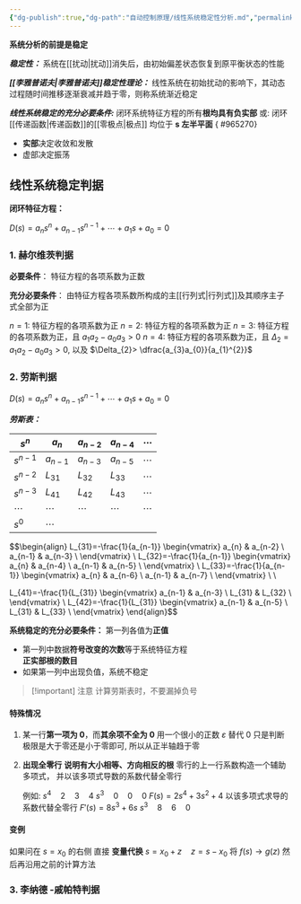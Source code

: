 ```yaml
---
{"dg-publish":true,"dg-path":"自动控制原理/线性系统稳定性分析.md","permalink":"/自动控制原理/线性系统稳定性分析/","dgPassFrontmatter":true,"noteIcon":"","created":"2024-04-16T13:01:27.454+08:00","updated":"2024-06-23T10:44:40.226+08:00"}
---
```


**系统分析的前提是稳定**

***稳定性：***
系统在[[扰动\|扰动]]消失后，由初始偏差状态恢复到原平衡状态的性能

***[[李雅普诺夫\|李雅普诺夫]]稳定性理论：***
线性系统在初始扰动的影响下，其动态过程随时间推移逐渐衰减并趋于零，则称系统渐近稳定

***线性系统稳定的充分必要条件:***
闭环系统特征方程的所有**根均具有负实部**
或:  闭环[[传递函数\|传递函数]]的[[零极点\|极点]] 均位于 **s 左半平面**
{ #965270}


- **实部**决定收敛和发散
- 虚部决定振荡

## 线性系统稳定判据
**闭环特征方程：**

$D(s)=a_{n}s^{n}+a_{n-1}s^{n-1}+\cdots+a_{1}s+a_{0}=0$

### 1. 赫尔维茨判据
**必要条件**：
特征方程的各项系数为正数

**充分必要条件**：
由特征方程各项系数所构成的主[[行列式\|行列式]]及其顺序主子式全部为正

$n=1:$ 特征方程的各项系数为正
$n=2:$ 特征方程的各项系数为正
$n=3:$ 特征方程的各项系数为正，且 $a_{1}a_{2}-a_{0}a_{3}>0$
$n=4:$ 特征方程的各项系数为正，且 $\Delta_{2}=a_{1}a_{2}-a_{0}a_{3}>0$, 以及 $\Delta_{2}> \dfrac{a_{3}a_{0}}{a_{1}^{2}}$
### 2. 劳斯判据

$D(s)=a_{n}s^{n}+a_{n-1}s^{n-1}+\cdots+a_{1}s+a_{0}=0$

***劳斯表：***

| $s^{n}$   | $a_{n}$      | $a_{n-2}$    | $a_{n-4}$    | $\cdots$     |
| --------- | ------------ | ------------ | ------------ | ------------ |
| $s^{n-1}$ | $a_{n-1}$    | $a_{n-3}$    | $a_{n-5}$    | $\cdots$     |
| $s^{n-2}$ | $L_{31}$     | $L_{32}$     | $L_{33}$     | $\cdots$     |
| $s^{n-3}$ | $L_{41}$     | $L_{42}$     | $L_{43}$     | $\cdots$     |
| $\cdots$  | $\cdots$<br> | $\cdots$<br> | $\cdots$<br> | $\cdots$<br> |
| $s^{0}$   | $\cdots$<br> |              |              |              |

$$\begin{align}
L_{31}=-\frac{1}{a_{n-1}}  \begin{vmatrix}
a_{n} & a_{n-2} \\
a_{n-1} & a_{n-3} \\
\end{vmatrix} \\
L_{32}=-\frac{1}{a_{n-1}} \begin{vmatrix}
a_{n} & a_{n-4} \\
a_{n-1} & a_{n-5} \\
\end{vmatrix} \\ 
L_{33}=-\frac{1}{a_{n-1}} \begin{vmatrix}
a_{n} & a_{n-6} \\
a_{n-1} & a_{n-7} \\
\end{vmatrix} \\  \\ 

L_{41}=-\frac{1}{L_{31}} \begin{vmatrix}
a_{n-1} & a_{n-3} \\
L_{31} & L_{32} \\
\end{vmatrix} \\
L_{42}=-\frac{1}{L_{31}} \begin{vmatrix}
a_{n-1} & a_{n-5} \\
L_{31} & L_{33} \\
\end{vmatrix}
\end{align}$$


**系统稳定的充分必要条件：**
第一列各值为**正值**

- 第一列中数据**符号改变的次数**等于系统特征方程  
	**正实部根的数目**
- 如果第一列中出现负值，系统不稳定

>[!important] 注意
>计算劳斯表时，不要漏掉负号


#### 特殊情况
1. 某一行**第一项为 0**，而**其余项不全为 0**
	用一个很小的正数 $\varepsilon$ 替代 0
	只是判断极限是大于零还是小于零即可, 所以从正半轴趋于零
	
2. **出现全零行**
	**说明有大小相等、方向相反的根**
	零行的上一行系数构造一个辅助多项式， 并以该多项式导数的系数代替全零行
	
	例如:
	$s^{4}\quad 2\quad 3\quad 4$
	$s^{3}\quad 0\quad 0\quad 0$
	$F(s)=2s^{4}+3s^{2}+4$
	以该多项式求导的系数代替全零行
	$F'(s)=8s^{3}+6s$
	$s^{3}\quad 8\quad 6\quad 0$

#### 变例
如果问在 $s=x_{0}$ 的右侧
直接 **变量代换**   $s=x_{0}+z\quad z=s-x_{0}$
将 $f(s)\to g(z)$
然后再沿用之前的计算方法

### 3. 李纳德 -戚帕特判据

